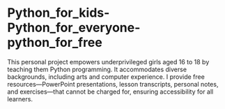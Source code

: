 # Python_for_kids-Python_for_everyone-python_for_free
This personal project empowers underprivileged girls aged 16 to 18 by teaching them Python programming. It accommodates diverse backgrounds, including arts and computer experience. I provide free resources—PowerPoint presentations, lesson transcripts, personal notes, and exercises—that cannot be charged for, ensuring accessibility for all learners.
